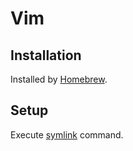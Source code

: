 # Vim

## Installation

Installed by [Homebrew](../homebrew/README.md).

## Setup

Execute [symlink](../script/symlink) command.
